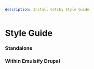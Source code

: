 ```yaml
---
description: Install Gatsby Style Guide
---
```


# Style Guide

### Standalone

### Within Emulsify Drupal



